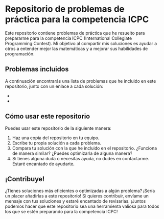 # Repositorio de problemas de práctica para la competencia ICPC

Este repositorio contiene problemas de práctica que he resuelto para prepararme para la competencia ICPC (International Collegiate Programming Contest). Mi objetivo al compartir mis soluciones es ayudar a otros a entender mejor las matemáticas y a mejorar sus habilidades de programación.

## Problemas incluidos

A continuación encontrarás una lista de problemas que he incluido en este repositorio, junto con un enlace a cada solución:

-
-

## Cómo usar este repositorio

Puedes usar este repositorio de la siguiente manera:

1. Haz una copia del repositorio en tu equipo.
2. Escribe tu propia solución a cada problema.
3. Compara tu solución con la que he incluido en el repositorio. ¿Funciona de manera similar? ¿Puedes optimizarla de alguna manera?
4. Si tienes alguna duda o necesitas ayuda, no dudes en contactarme. Estaré encantado de ayudarte.

## ¡Contribuye!

¿Tienes soluciones más eficientes o optimizadas a algún problema? ¡Sería un placer añadirlas a este repositorio! Si quieres contribuir, envíame un mensaje con tus soluciones y estaré encantado de revisarlas. ¡Juntos podemos hacer que este repositorio sea una herramienta valiosa para todos los que se estén preparando para la competencia ICPC!
